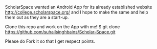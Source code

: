 ScholarSpace wanted an Android App for its already established website http://college.scholarspace.org/ and I hope to make the same and help them out as they are a start-up.

Clone this repo and work on the App with me!
$ git clone https://github.com/suhailsinghbains/Scholar-Space.git

Please do Fork it so that I get respect points.
